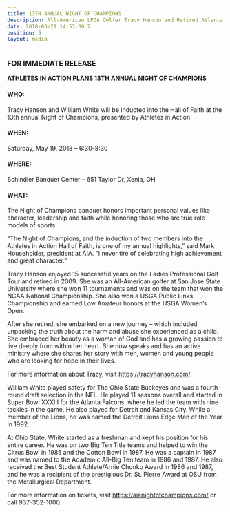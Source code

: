 ```yaml
---
title: 13​TH​ ANNUAL NIGHT OF CHAMPIONS
description: All-American LPGA Golfer Tracy Hanson and Retired Atlanta Falcons Safety William White to be inducted into the AIA Hall of Faith
date: 2018-03-21 14:53:00 Z
position: 5
layout: media
---
```


### FOR IMMEDIATE RELEASE
**ATHLETES IN ACTION PLANS 13TH ANNUAL NIGHT OF CHAMPIONS**

#### WHO:	
Tracy Hanson and William White will be inducted into the Hall of Faith at the 13th annual Night of Champions, presented by Athletes in Action.

#### WHEN:	
Saturday, May 19, 2018 – 6:30-8:30

#### WHERE:	
Schindler Banquet Center – 651 Taylor Dr, Xenia, OH

#### WHAT: 	
The Night of Champions banquet honors important personal values like character, leadership and faith while honoring those who are true role models of sports.

“The Night of Champions, and the induction of two members into the Athletes in Action Hall of Faith, is one of my annual highlights,” said Mark Householder, president at AIA. “I never tire of celebrating high achievement and great character.”

Tracy Hanson enjoyed 15 successful years on the Ladies Professional Golf Tour and retired in 2009. She was an All-American golfer at San Jose State University where she won 11 tournaments and was on the team that won the NCAA National Championship. She also won a USGA Public Links Championship and earned Low Amateur honors at the USGA Women’s Open. 

After she retired, she embarked on a new journey – which included unpacking the truth about the harm and abuse she experienced as a child. She embraced her beauty as a woman of God and has a growing passion to live deeply from within her heart. She now speaks and has an active ministry where she shares her story with men, women and young people who are looking for hope in their lives.

For more information about Tracy, visit https://tracyhanson.com/.

William White played safety for The Ohio State Buckeyes and was a fourth-round draft selection in the NFL. He played 11 seasons overall and started in Super Bowl XXXIII for the Atlanta Falcons, where he led the team with nine tackles in the game. He also played for Detroit and Kansas City.   While a member of the Lions, he was named the Detroit Lions Edge Man of the Year in 1992.

At Ohio State, White started as a freshman and kept his position for his entire career. He was on two Big Ten Title teams and helped to win the Citrus Bowl in 1985 and the Cotton Bowl in 1987. He was a captain in 1987 and was named to the Academic All-Big Ten team in 1986 and 1987. He also received the Best Student Athlete/Arnie Chonko Award in 1986 and 1987, and he was a recipient of the prestigious Dr. St. Pierre Award at OSU from the Metallurgical Department.

For more information on tickets, visit https://aianightofchampions.com/ or call 937-352-1000.